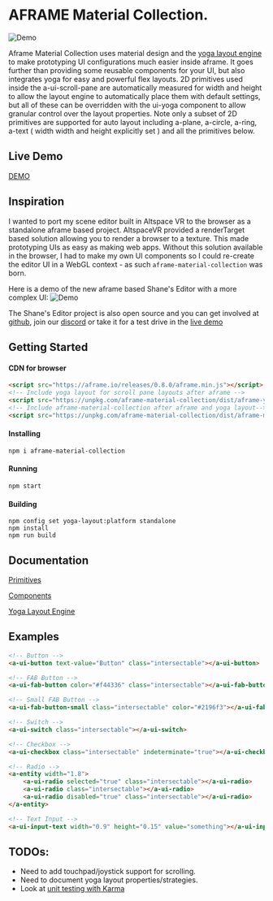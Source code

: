 # AFRAME Material Collection.
![Demo](https://raw.githubusercontent.com/shaneharris/aframe-material-collection/master/demo.gif)

Aframe Material Collection uses material design and the [yoga layout engine](https://github.com/facebook/yoga) to make prototyping UI configurations much easier inside aframe.
It goes further than providing some reusable components for your UI, but also integrates yoga for easy and powerful flex layouts. 2D primitives used inside the a-ui-scroll-pane are automatically measured for width and height to allow the layout engine to automatically place them with default settings, but all of these can be overridden with the ui-yoga component to allow granular control over the layout properties. Note only a subset of 2D primitives are supported for auto layout including a-plane, a-circle, a-ring, a-text ( width width and height explicitly set ) and all the primitives below.
## Live Demo

[DEMO](https://shaneharris.github.io/aframe-material-collection/)


## Inspiration

I wanted to port my scene editor built in Altspace VR to the browser as a standalone aframe based project. AltspaceVR
provided a renderTarget based solution allowing you to render a browser to a texture. This made prototyping UIs as easy as making web apps.
Without this solution available in the browser, I had to make my own UI components so I could re-create the editor UI in a WebGL context -
as such `aframe-material-collection` was born.


Here is a demo of the new aframe based Shane's Editor with a more complex UI:
![Demo](https://raw.githubusercontent.com/shaneharris/shanes-editor/master/demo.gif)

The Shane's Editor project is also open source and you can get involved at
[github](https://github.com/shaneharris/shanes-editor), join our
[discord](https://discord.gg/Q2a5BkZ) or take it for a test drive in the
[live demo](https://shaneharris.github.io/shanes-editor/)




## Getting Started

#### CDN for browser
```HTML
<script src="https://aframe.io/releases/0.8.0/aframe.min.js"></script>
<!-- Include yoga layout for scroll pane layouts after aframe -->
<script src="https://unpkg.com/aframe-material-collection/dist/aframe-yoga-layout.min.js"></script>
<!-- Include aframe-material-collection after aframe and yoga layout-->
<script src="https://unpkg.com/aframe-material-collection/dist/aframe-material-collection.min.js"></script>
```

#### Installing

```
npm i aframe-material-collection
```

#### Running

```
npm start
```

#### Building

```
npm config set yoga-layout:platform standalone
npm install
npm run build
```

## Documentation

[Primitives](https://github.com/shaneharris/aframe-material-collection/wiki/Primitives)

[Components](https://github.com/shaneharris/aframe-material-collection/wiki/Components)

[Yoga Layout Engine](https://github.com/shaneharris/aframe-material-collection/wiki/Yoga-Layout-Engine)


## Examples

```HTML
<!-- Button -->
<a-ui-button text-value="Button" class="intersectable"></a-ui-button>

<!-- FAB Button -->
<a-ui-fab-button color="#f44336" class="intersectable"></a-ui-fab-button>

<!-- Small FAB Button -->
<a-ui-fab-button-small class="intersectable" color="#2196f3"></a-ui-fab-button-small>

<!-- Switch -->
<a-ui-switch class="intersectable"></a-ui-switch>

<!-- Checkbox -->
<a-ui-checkbox class="intersectable" indeterminate="true"></a-ui-checkbox>

<!-- Radio -->
<a-entity width="1.8">
    <a-ui-radio selected="true" class="intersectable"></a-ui-radio>
    <a-ui-radio class="intersectable"></a-ui-radio>
    <a-ui-radio disabled="true" class="intersectable"></a-ui-radio>
</a-entity>

<!-- Text Input -->
<a-ui-input-text width="0.9" height="0.15" value="something"></a-ui-input-text>

```

## TODOs:

* Need to add touchpad/joystick support for scrolling.
* Need to document yoga layout properties/strategies.
* Look at [unit testing with Karma](https://github.com/aframevr/aframe/tree/master/tests)
